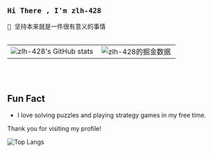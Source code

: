 <h3><samp> Hi There , I'm zlh-428 </samp></h3>

<samp>
    🌱 坚持本来就是一件很有意义的事情
</samp>
<br><br>

<table border=0>
  <tr>
    <td><img src="https://github-readme-stats.vercel.app/api?username=zlh-428&show_icons=true&count_private=true&theme=vue-light&hide_border=true" alt="zlh-428's GitHub stats" style="zoom:100%;" align="left"/></td>
    <td><img src="https://stats.justsong.cn/api/juejin?id=2604107146988568" alt="zlh-428的掘金数据" style="zoom:100%;" align="left"/></td>
  </tr>
</table>

<br><br>

## Fun Fact

- I love solving puzzles and playing strategy games in my free time.

Thank you for visiting my profile!

![Top Langs](https://github-readme-stats.vercel.app/api/top-langs/?username=zlh-428&layout=compact&theme=radical)